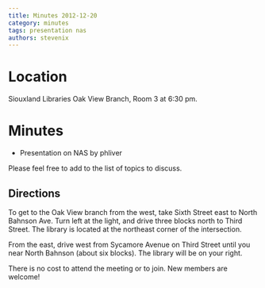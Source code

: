 ```yaml
---
title: Minutes 2012-12-20
category: minutes
tags: presentation nas
authors: stevenix
---
```


Location
========

Siouxland Libraries Oak View Branch, Room 3 at 6:30 pm.

Minutes
=======

* Presentation on NAS by phliver

Please feel free to add to the list of topics to discuss.

Directions
----------

To get to the Oak View branch from the west, take Sixth Street east to
North Bahnson Ave. Turn left at the light, and drive three blocks north
to Third Street. The library is located at the northeast corner of the
intersection.

From the east, drive west from Sycamore Avenue on Third Street until you
near North Bahnson (about six blocks). The library will be on your
right.

There is no cost to attend the meeting or to join. New members are
welcome!
